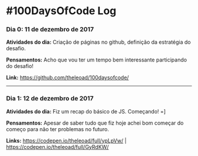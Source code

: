 # #100DaysOfCode Log

### Dia 0: 11 de dezembro de 2017

**Atividades do dia:** Criação de páginas no github, definição da estratégia do desafio.

**Pensamentos:** Acho que vou ter um tempo bem interessante participando do desafio! 

**Link:** https://github.com/theleoad/100daysofcode/

---

### Dia 1: 12 de dezembro de 2017

**Atividades do dia:** Fiz um recap do básico de JS. Começando! =]

**Pensamentos:** Apesar de saber tudo que fiz hoje achei bom começar do começo para não ter problemas no futuro.

**Links:** https://codepen.io/theleoad/full/ypLpVw/ | https://codepen.io/theleoad/full/GyRdKW/
